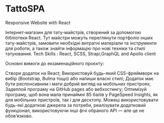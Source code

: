 # TattoSPA

Responsive Website with React

Інтернет-магазин для тату-майстрів, створений за допомогою бібліотеки React. Тут майстри можуть переглянути портфоліо інших тату-майстрів, замовити необхідні витратні матеріали та інструменти для роботи, а також знайти інформацію про нові техніки та стилі татуювання.
Tech Skills : React, SCSS, Strapi,GraphQL and Apollo client

Основні вимоги до екзаменаційного проєкту:

Створи додаток на React;
Використовуй будь-який CSS-фреймворк на вибір (Bootstrap, Bulma тощо) або напиши власні стилі;
Додаток має бути респонсивним і мати добрий вигляд на мобільних пристроях; 
Задеплой програму на GitHub pages або вебхостингу;
Оптимізуй програму, щоб вона мала принаймні 85 балів у PageSpeed Insights, як для мобільних пристроїв, так і для десктопу.
Можеш використовувати будь-які додаткові джерела за потреби, реалізувати додатковий функціонал, використовуючи інші фічі обраного API — але це не обов’язково. 
